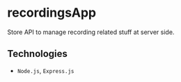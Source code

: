 # recordingsApp
Store API to manage recording related stuff at server side.


## Technologies
- `Node.js`, `Express.js`
